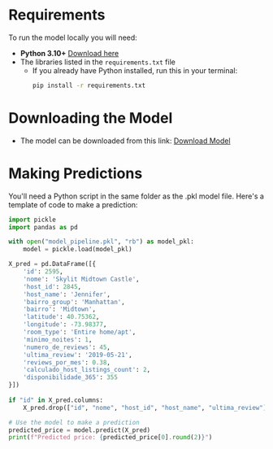 # Requirements

To run the model locally you will need:

- **Python 3.10+** [Download here](https://www.python.org/downloads/)
- The libraries listed in the `requirements.txt` file
    - If you already have Python installed, run this in your terminal:
      ```sh
      pip install -r requirements.txt
      ```

# Downloading the Model

- The model can be downloaded from this
  link: [Download Model](https://github.com/GNS03/Indicium_LightHouse_Data_Science/blob/master/gscv_gbr.pkl)

# Making Predictions

You'll need a Python script in the same folder as the .pkl model file.
Here's a template of code to make a prediction:

  ```python
  import pickle
  import pandas as pd
  
  with open("model_pipeline.pkl", "rb") as model_pkl:
      model = pickle.load(model_pkl)

  X_pred = pd.DataFrame([{
      'id': 2595,
      'nome': 'Skylit Midtown Castle',
      'host_id': 2845,
      'host_name': 'Jennifer',
      'bairro_group': 'Manhattan',
      'bairro': 'Midtown',
      'latitude': 40.75362,
      'longitude': -73.98377,
      'room_type': 'Entire home/apt',
      'minimo_noites': 1,
      'numero_de_reviews': 45,
      'ultima_review': '2019-05-21',
      'reviews_por_mes': 0.38,
      'calculado_host_listings_count': 2,
      'disponibilidade_365': 355
  }])
    
  if "id" in X_pred.columns:
      X_pred.drop(["id", "nome", "host_id", "host_name", "ultima_review"], axis=1, inplace=True)

  # Use the model to make a prediction
  predicted_price = model.predict(X_pred)
  print(f"Predicted price: {predicted_price[0].round(2)}")
